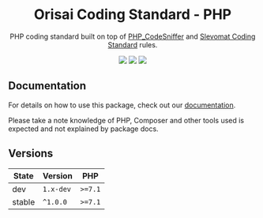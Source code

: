 <h1 align="center">Orisai Coding Standard - PHP</h1>

<p align="center">
    PHP coding standard built on top of <a href="https://github.com/squizlabs/PHP_CodeSniffer">PHP_CodeSniffer</a>
    and <a href="https://github.com/slevomat/coding-standard">Slevomat Coding Standard</a> rules.
</p>

<p align=center>
  <a href="https://packagist.org/packages/orisai/coding-standard"><img src="https://badgen.net/packagist/dt/orisai/coding-standard?cache=3600"></a>
  <a href="https://packagist.org/packages/orisai/coding-standard"><img src="https://badgen.net/packagist/v/orisai/coding-standard?cache=3600"></a>
  <a href="https://choosealicense.com/licenses/mpl-2.0/"><img src="https://badgen.net/badge/license/MPL-2.0/blue?cache=3600"></a>
<p>

## Documentation

For details on how to use this package, check out our [documentation](docs/README.md).

Please take a note knowledge of PHP, Composer and other tools used is expected and not explained by package docs.

## Versions

| State  | Version      | PHP     |
|--------|--------------|---------|
| dev    | `1.x-dev`    | `>=7.1` |
| stable | `^1.0.0`     | `>=7.1` |
